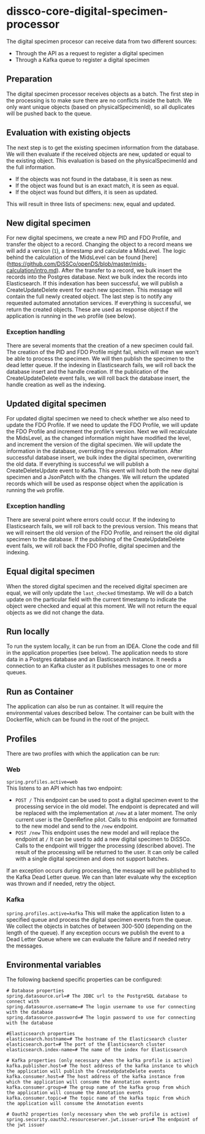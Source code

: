 # dissco-core-digital-specimen-processor
The digital specimen procesor can receive data from two different sources:
- Through the API as a request to register a digital specimen
- Through a Kafka queue to register a digital specimen

## Preparation
The digital specimen processor receives objects as a batch. 
The first step in the processing is to make sure there are no conflicts inside the batch.
We only want unique objects (based on physicalSpecimenId), so all duplicates will be pushed back to the queue.

## Evaluation with existing objects
The next step is to get the existing specimen information from the database.
We will then evaluate if the received objects are new, updated or equal to the existing object.
This evaluation is based on the physicalSpecimenId and the full information.
- If the objects was not found in the database, it is seen as new.
- If the object was found but is an exact match, it is seen as equal.
- If the object was found but differs, it is seen as updated.

This will result in three lists of specimens: new, equal and updated.

## New digital specimen
For new digital specimens, we create a new PID and FDO Profile, and transfer the object to a record.
Changing the object to a record means we will add a version (`1`), a timestamp and calculate a MidsLevel.
The logic behind the calculation of the MidsLevel can be found [here] (https://github.com/DiSSCo/openDS/blob/master/mids-calculation/intro.md).
After the transfer to a record, we bulk insert the records into the Postgres database.
Next we bulk index the records into Elasticsearch.
If this indexation has been successful, we will publish a CreateUpdateDelete event for each new specimen.
This message will contain the full newly created object.
The last step is to notify any requested automated annotation services.
If everything is successful, we return the created objects.
These are used as response object if the application is running in the `web` profile (see below).
### Exception handling
There are several moments that the creation of a new specimen could fail.
The creation of the PID and FDO Profile might fail, which will mean we won't be able to process the specimen.
We will then publish the specimen to the dead letter queue.
If the indexing in Elasticsearch fails, we will roll back the database insert and the handle creation.
If the publication of the CreateUpdateDelete event fails, we will roll back the database insert, the handle creation as well as the indexing.

## Updated digital specimen
For updated digital specimen we need to check whether we also need to update the FDO Profile.
If we need to update the FDO Profile, we will update the FDO Profile and increment the profile's version.
Next we will recalculate the MidsLevel, as the changed information might have modified the level, and increment the version of the digital specimen.
We will update the information in the database, overriding the previous information.
After successful database insert, we bulk index the digital specimen, overwriting the old data.
If everything is successful we will publish a CreateDeleteUpdate event to Kafka.
This event will hold both the new digital specimen and a JsonPatch with the changes.
We will return the updated records which will be used as response object when the application is running the `web` profile.
### Exception handling
There are several point where errors could occur.
If the indexing to Elasticsearch fails, we will roll back to the previous version.
This means that we will reinsert the old version of the FDO Profile, and reinsert the old digital specimen to the database.
If the publishing of the CreateUpdateDelete event fails, we will roll back the FDO Profile, digital specimen and the indexing.

## Equal digital specimen
When the stored digital specimen and the received digital specimen are equal, we will only update the `last_checked` timestamp.
We will do a batch update on the particular field with the current timestamp to indicate the object were checked and equal at this moment.
We will not return the equal objects as we did not change the data.

## Run locally
To run the system locally, it can be run from an IDEA.
Clone the code and fill in the application properties (see below).
The application needs to store data in a Postgres database and an Elasticsearch instance.
It needs a connection to an Kafka cluster as it publishes messages to one or more queues.

## Run as Container
The application can also be run as container.
It will require the environmental values described below.
The container can be built with the Dockerfile, which can be found in the root of the project.

## Profiles
There are two profiles with which the application can be run:
### Web
`spring.profiles.active=web`  
This listens to an API which has two endpoint:
- `POST /`
  This endpoint can be used to post a digital specimen event to the processing service in the old model.
  The endpoint is deprecated and will be replaced with the implementation at `/new` at a later moment.
  The only current user is the OpenRefine pilot.
  Calls to this endpoint are formatted to the new model and send to the `/new` endpoint.
- `POST /new` 
  This endpoint uses the new model and will replace the endpoint at `/`
  It can be used to add a new digital specimen to DiSSCo.
  Calls to the endpoint will trigger the processing (described above).
  The result of the processing will be returned to the user.
  It can only be called with a single digital specimen and does not support batches.

If an exception occurs during processing, the message will be published to the Kafka Dead Letter queue.
We can than later evaluate why the exception was thrown and if needed, retry the object.

### Kafka
`spring.profiles.active=kafka`
This will make the application listen to a specified queue and process the digital specimen events from the queue.
We collect the objects in batches of between 300-500 (depending on the length of the queue).
If any exception occurs we publish the event to a Dead Letter Queue where we can evaluate the failure and if needed retry the messages.

## Environmental variables
The following backend specific properties can be configured:

```
# Database properties
spring.datasource.url=# The JDBC url to the PostgreSQL database to connect with
spring.datasource.username=# The login username to use for connecting with the database
spring.datasource.password=# The login password to use for connecting with the database

#Elasticsearch properties
elasticsearch.hostname=# The hostname of the Elasticsearch cluster
elasticsearch.port=# The port of the Elasticsearch cluster
elasticsearch.index-name=# The name of the index for Elasticsearch

# Kafka properties (only necessary when the kafka profile is active)
kafka.publisher.host=# The host address of the kafka instance to which the application will publish the CreateUpdateDelete events 
kafka.consumer.host=# The host address of the kafka instance from which the application will consume the Annotation events
kafka.consumer.group=# The group name of the kafka group from which the application will consume the Annotation events
kafka.consumer.topic=# The topic name of the kafka topic from which the application will consume the Annotation events

# Oauth2 properties (only necessary when the web profile is active)
spring.security.oauth2.resourceserver.jwt.issuer-uri=# The endpoint of the jwt issuer
